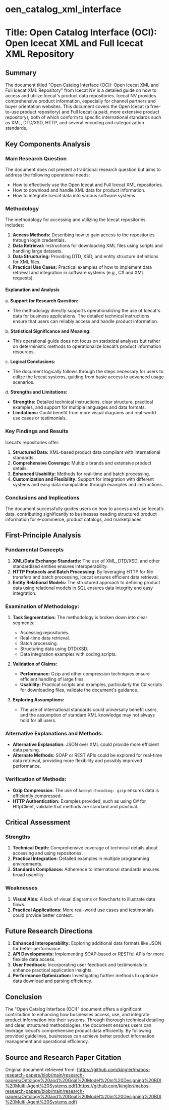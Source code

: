 # oen_catalog_xml_interface

# Title: Open Catalog Interface (OCI): Open Icecat XML and Full Icecat XML Repository

## Summary

The document titled "Open Catalog Interface (OCI): Open Icecat XML and Full Icecat XML Repository" from Icecat NV is a detailed guide on how to access and utilize Icecat's product data repositories. Icecat NV provides comprehensive product information, especially for channel partners and buyer orientation websites. This document covers the Open Icecat (a free-to-use product repository) and Full Icecat (a paid, more extensive product repository), both of which conform to specific international standards such as XML, DTD/XSD, HTTP, and several encoding and categorization standards.

## Key Components Analysis

### Main Research Question

The document does not present a traditional research question but aims to address the following operational needs:
- How to effectively use the Open Icecat and Full Icecat XML repositories.
- How to download and handle XML data for product information.
- How to integrate Icecat data into various software systems.

### Methodology

The methodology for accessing and utilizing the Icecat repositories includes:
1. **Access Methods:** Describing how to gain access to the repositories through login credentials.
2. **Data Retrieval:** Instructions for downloading XML files using scripts and handling large datasets.
3. **Data Structuring:** Providing DTD, XSD, and entity structure definitions for XML files.
4. **Practical Use Cases:** Practical examples of how to implement data retrieval and integration in software systems (e.g., C# and XML requests).

#### Explanation and Analysis

a. **Support for Research Question:**
   - The methodology directly supports operationalizing the use of Icecat's data for business applications. The detailed technical instructions ensure that users can reliably access and handle product information.

b. **Statistical Significance and Meaning:**
   - This operational guide does not focus on statistical analyses but rather on deterministic methods to operationalize Icecat’s product information resources.

c. **Logical Conclusions:**
   - The document logically follows through the steps necessary for users to utilize the Icecat systems, guiding from basic access to advanced usage scenarios.

d. **Strengths and Limitations:**
   - **Strengths:** Detailed technical instructions, clear structure, practical examples, and support for multiple languages and data formats.
   - **Limitations:** Could benefit from more visual diagrams and real-world use cases or testimonials.

### Key Findings and Results

Icecat’s repositories offer:
1. **Structured Data:** XML-based product data compliant with international standards.
2. **Comprehensive Coverage:** Multiple brands and extensive product details.
3. **Enhanced Usability:** Methods for real-time and batch processing.
4. **Customization and Flexibility:** Support for integration with different systems and easy data manipulation through examples and instructions.

### Conclusions and Implications

The document successfully guides users on how to access and use Icecat’s data, contributing significantly to businesses needing structured product information for e-commerce, product catalogs, and marketplaces.

## First-Principle Analysis

### Fundamental Concepts

1. **XML/Data Exchange Standards:** The use of XML, DTD/XSD, and other standardized entities ensures interoperability.
2. **HTTP Protocols and Batch Processing:** By leveraging HTTP for file transfers and batch processing, Icecat ensures efficient data retrieval.
3. **Entity Relational Models:** The structured approach to defining product data using relational models in SQL ensures data integrity and easy integration.

### Examination of Methodology:

1. **Task Segmentation:** The methodology is broken down into clear segments:
   - Accessing repositories.
   - Real-time data retrieval.
   - Batch processing.
   - Structuring data using DTD/XSD.
   - Data integration examples with coding scripts.

2. **Validation of Claims:**
   - **Performance:** Gzip and other compression techniques ensure efficient handling of large files.
   - **Usability:** Practical scripts and examples, particularly the C# scripts for downloading files, validate the document's guidance.

3. **Exploring Assumptions:**
   - The use of international standards could universally benefit users, and the assumption of standard XML knowledge may not always hold for all users.

### Alternative Explanations and Methods:

- **Alternative Explanation:** JSON over XML could provide more efficient data parsing.
- **Alternate Methods:** SOAP or REST APIs could be explored for real-time data retrieval, providing more flexibility and possibly improved performance.

### Verification of Methods:

- **Gzip Compression:** The use of `Accept-Encoding: gzip` ensures data is efficiently compressed.
- **HTTP Authentication:** Examples provided, such as using C# for HttpClient, validate that methods are standard and practical.

## Critical Assessment

### Strengths

1. **Technical Depth:** Comprehensive coverage of technical details about accessing and using repositories.
2. **Practical Integration:** Detailed examples in multiple programming environments.
3. **Standards Compliance:** Adherence to international standards ensures broad usability.

### Weaknesses

1. **Visual Aids:** A lack of visual diagrams or flowcharts to illustrate data flows.
2. **Practical Applications:** More real-world use cases and testimonials could provide better context.

## Future Research Directions

1. **Enhanced Interoperability:** Exploring additional data formats like JSON for better performance.
2. **API Developments:** Implementing SOAP-based or RESTful APIs for more flexible data access.
3. **User Feedback:** Incorporating user feedback and testimonials to enhance practical application insights.
4. **Performance Optimization:** Investigating further methods to optimize data download and parsing efficiency.

## Conclusion

The "Open Catalog Interface (OCI)" document offers a significant contribution to enhancing how businesses access, use, and integrate product information into their systems. Through thorough technical detailing and clear, structured methodologies, the document ensures users can leverage Icecat’s comprehensive product data efficiently. By following provided guidelines, businesses can achieve better product information management and operational efficiency.

## Source and Research Paper Citation

Original document retrieved from: [https://github.com/kingler/mabos-research-papers/blob/main/research-papers/Ontology%20and%20Goal%20Model%20in%20Designing%20BDI%20Multi-Agent%20Systems.pdf](https://github.com/kingler/mabos-research-papers/blob/main/research-papers/Ontology%20and%20Goal%20Model%20in%20Designing%20BDI%20Multi-Agent%20Systems.pdf)